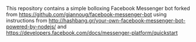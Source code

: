 This repository contains a simple bolloxing Facebook Messenger bot forked from https://github.com/giannoug/facebook-messenger-bot using instructions from http://hashbang.gr/your-own-facebook-messenger-bot-powered-by-nodejs/ and https://developers.facebook.com/docs/messenger-platform/quickstart
